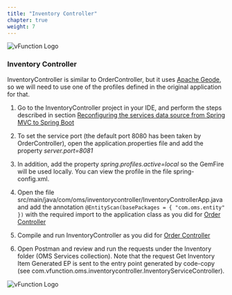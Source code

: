 ```yaml
---
title: "Inventory Controller"
chapter: true
weight: 7
---
```


![vFunction Logo](/images/vFunction.png)

### Inventory Controller

InventoryController is similar to OrderController, but it uses [Apache Geode](https://geode.apache.org/), so we will need to use one of the profiles defined in the original application for that.

1. Go to the InventoryController project in your IDE, and perform the steps described in section [Reconfiguring the services data source from Spring MVC to Spring Boot](/40_servicecreation/5_db_config.html)

2. To set the service port (the default port 8080 has been taken by OrderController), open the application.properties file and add the property *server.port=8081*

3. In addition, add the property *spring.profiles.active=local* so the GemFire will be used locally. You can view the profile in the file spring-config.xml.

4. Open the file src/main/java/com/oms/inventorycontroller/InventoryControllerApp.java and add the annotation ```@EntityScan(basePackages = { "com.oms.entity" })``` with the required import to the application class as you did for [Order Controller](/40_servicecreation/6_order_controller.html) 

5. Compile and run InventoryController as you did for [Order Controller](/40_servicecreation/6_order_controller.html) 

6. Open Postman and review and run the requests under the Inventory folder (OMS Services collection). Note that the request Get Inventory Item Generated EP is sent to the entry point generated by code-copy (see com.vfunction.oms.inventorycontroller.InventoryServiceController). 

![vFunction Logo](/images/vFunction.png)
